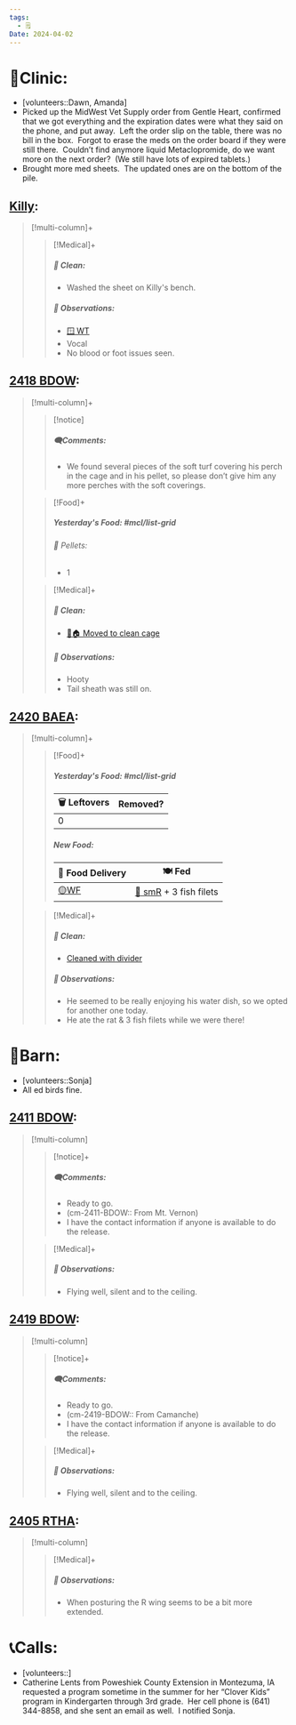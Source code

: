 ```yaml
---
tags:
  - 🗒️
Date: 2024-04-02
---
```


# 🏥Clinic:
- [volunteers::Dawn, Amanda]
- Picked up the MidWest Vet Supply order from Gentle Heart, confirmed that we got everything and the expiration dates were what they said on the phone, and put away.  Left the order slip on the table, there was no bill in the box.  Forgot to erase the meds on the order board if they were still there.  Couldn’t find anymore liquid Metaclopromide, do we want more on the next order?  (We still have lots of expired tablets.)
- Brought more med sheets.  The updated ones are on the bottom of the pile.

## [Killy](../RARE%20Birds/Ed%20Birds/Killy.md):
> [!multi-column]+
>
>> [!Medical]+
>>##### 🫧 Clean:
>> - Washed the sheet on Killy's bench.
>>
>> ##### 🔭 Observations:
>> - [🪟 WT](../Admin/Codes/Window%20time.md)
>> - Vocal
>> - No blood or foot issues seen.

## [2418 BDOW](../RARE%20Birds/2418%20BDOW.md):
> [!multi-column]+
>
>> [!notice]
>> ##### 🗨️Comments:
>> - We found several pieces of the soft turf covering his perch in the cage and in his pellet, so please don’t give him any more perches with the soft coverings.
>
>> [!Food]+
>> ##### Yesterday's Food: #mcl/list-grid
>>###### 💩 Pellets:
>>- 1
>>
>
>> [!Medical]+
>>##### 🫧 Clean:
>> - [🧼🏠 Moved to clean cage](../Admin/Codes/Moved%20to%20clean%20cage.md)
>>
>> ##### 🔭 Observations:
>> - Hooty
>> - Tail sheath was still on.

## [2420 BAEA](../RARE%20Birds/2420%20BAEA.md):
> [!multi-column]+
>
>> [!Food]+
>> ##### Yesterday's Food: #mcl/list-grid
>> |🗑️ Leftovers| Removed?
>> |---|---|
>>|0|
>>
>> ##### New Food:
>> |🚚 Food Delivery| 🍽️ Fed|
>> |---|---|
>>|[🟡WF](../Admin/Codes/Whole%20food.md)|[🐀 smR](../Admin/Codes/Food/Small%20Rat.md) + 3 fish filets
>
>> [!Medical]+
>>##### 🫧 Clean:
>> - [Cleaned with divider](../Admin/Codes/Cleaned%20with%20divider.md)
>>
>> ##### 🔭 Observations:
>> - He seemed to be really enjoying his water dish, so we opted for another one today.
>> - He ate the rat & 3 fish filets while we were there!

# 🏡Barn:
- [volunteers::Sonja]
- All ed birds fine.

## [2411 BDOW](../RARE%20Birds/2411%20BDOW.md):
> [!multi-column]
>
>> [!notice]+
>> ##### 🗨️Comments:
>> - Ready to go.
>> - (cm-2411-BDOW:: From Mt. Vernon)
>> - I have the contact information if anyone is available to do the release.
>
>> [!Medical]+
>> ##### 🔭 Observations:
>> - Flying well, silent and to the ceiling.

## [2419 BDOW](../RARE%20Birds/2419%20BDOW.md):
> [!multi-column]
>
>> [!notice]+
>> ##### 🗨️Comments:
>> - Ready to go.
>> - (cm-2419-BDOW:: From Camanche)
>> - I have the contact information if anyone is available to do the release.
>
>> [!Medical]+
>> ##### 🔭 Observations:
>> - Flying well, silent and to the ceiling.

## [2405 RTHA](../RARE%20Birds/2405%20RTHA.md):
> [!multi-column]
>
>> [!Medical]+
>> ##### 🔭 Observations:
>> - When posturing the R wing seems to be a bit more extended.  

# 📞Calls:
- [volunteers::]
- Catherine Lents from Poweshiek County Extension in Montezuma, IA requested a program sometime in the summer for her “Clover Kids” program in Kindergarten through 3rd grade.  Her cell phone is (641) 344-8858, and she sent an email as well.  I notified Sonja.